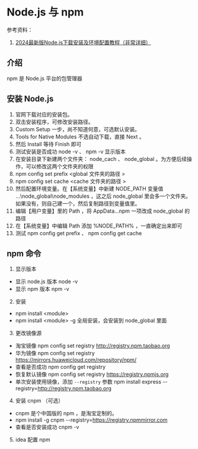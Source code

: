 # Node.js 与 npm

参考资料：

1. [2024最新版Node.js下载安装及环境配置教程（非常详细）](https://blog.csdn.net/m0_74825074/article/details/144771279)

## 介绍

npm 是 Node.js 平台的包管理器

## 安装 Node.js

1. 官网下载对应的安装包。
2. 双击安装程序，可修改安装路径。
3. Custom Setup 一步，尚不知道何意，可选默认安装。
4. Tools for Native Modules 不选自动下载，直接 Next 。
5. 然后 Install 等待 Finish 即可
6. 测试安装是否成功 node -v 、 npm -v 显示版本
7. 在安装目录下新建两个文件夹： node_cach 、 node_global 。为方便后续操作，可以修改这两个文件夹的权限
8. npm config set prefix \<global 文件夹的路径 \>
9. npm config set cache \<cache 文件夹的路径 \>
10. 然后配置环境变量。在【系统变量】中新建 NODE_PATH 变量值 ...\\node_global\\node_modules ，这之后 node_global 里会多一个文件夹。如果没有，则自己建一个，然后复制路径到变量值里。
11. 编辑【用户变量】里的 Path ，将 AppData...npm 一项改成 node_global 的路径
12. 在【系统变量】中编辑 Path 添加 %NODE_PATH% ，一直确定出来即可
13. 测试 npm config get prefix 、 npm config get cache
## npm 命令

1. 显示版本
  - 显示 node.js 版本 node -v
  - 显示 npm 版本 npm -v
2. 安装
  - npm install \<module\> 
  - npm install \<module\> -g 全局安装，会安装到 node_global 里面
3. 更改镜像源
  - 淘宝镜像 npm config set registry http://registry.npm.taobao.org
  - 华为镜像 npm config set registry https://mirrors.huaweicloud.com/repository/npm/
  - 查看是否成功 npm config get registry
  - 恢复默认镜像 npm config set registry https://registry.npmjs.org
  - 单次安装使用镜像，添加 `--registry` 参数 npm install express --registry=http://registry.npm.taobao.org
4. 安装 cnpm （可选）
  - cnpm 是个中国版的 npm ，是淘宝定制的。
  - npm install -g cnpm --registry=https://registry.npmmirror.com
  - 查看是否安装成功 cnpm -v
5. idea 配置 npm